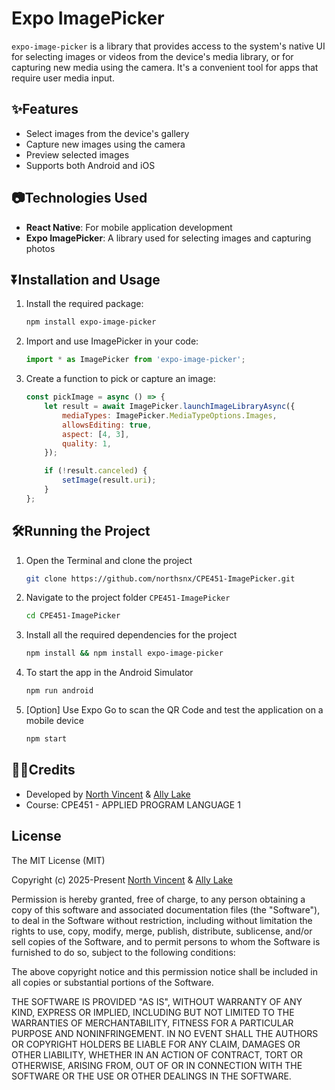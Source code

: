 # Expo ImagePicker
`expo-image-picker` is a library that provides access to the system's native UI for selecting images or videos from the device's media library, or for capturing new media using the camera. It's a convenient tool for apps that require user media input.



## ✨Features
- Select images from the device's gallery
- Capture new images using the camera
- Preview selected images
- Supports both Android and iOS

## 📷Technologies Used
- **React Native**: For mobile application development
- **Expo ImagePicker**: A library used for selecting images and capturing photos

## ⏬Installation and Usage
1. Install the required package:
   ```sh
   npm install expo-image-picker
   ```
2. Import and use ImagePicker in your code:
   ```javascript
   import * as ImagePicker from 'expo-image-picker';
   ```
3. Create a function to pick or capture an image:
   ```javascript
   const pickImage = async () => {
       let result = await ImagePicker.launchImageLibraryAsync({
           mediaTypes: ImagePicker.MediaTypeOptions.Images,
           allowsEditing: true,
           aspect: [4, 3],
           quality: 1,
       });

       if (!result.canceled) {
           setImage(result.uri);
       }
   };
   ```

## 🛠️Running the Project

1. Open the Terminal and clone the project 
    ```bash
    git clone https://github.com/northsnx/CPE451-ImagePicker.git
    ```
2. Navigate to the project folder `CPE451-ImagePicker`
    ```bash
    cd CPE451-ImagePicker
    ```
3. Install all the required dependencies for the project
    ```bash
    npm install && npm install expo-image-picker
    ```
4. To start the app in the Android Simulator
    ```sh
    npm run android
    ```
5. [Option] Use Expo Go to scan the QR Code and test the application on a mobile device
   ```sh
   npm start
   ```


## 👨‍💻Credits

- Developed by [North Vincent](https://github.com/northsnx) & [Ally Lake](https://github.com/Lrfith)
- Course: CPE451 - APPLIED PROGRAM LANGUAGE 1

## License

The MIT License (MIT)

Copyright (c) 2025-Present [North Vincent](https://github.com/northsnx) & [Ally Lake](https://github.com/Lrfith)

Permission is hereby granted, free of charge, to any person obtaining a copy of this software and associated documentation files (the "Software"), to deal in the Software without restriction, including without limitation the rights to use, copy, modify, merge, publish, distribute, sublicense, and/or sell copies of the Software, and to permit persons to whom the Software is furnished to do so, subject to the following conditions:

The above copyright notice and this permission notice shall be included in all copies or substantial portions of the Software.

THE SOFTWARE IS PROVIDED "AS IS", WITHOUT WARRANTY OF ANY KIND, EXPRESS OR IMPLIED, INCLUDING BUT NOT LIMITED TO THE WARRANTIES OF MERCHANTABILITY, FITNESS FOR A PARTICULAR PURPOSE AND NONINFRINGEMENT. IN NO EVENT SHALL THE AUTHORS OR COPYRIGHT HOLDERS BE LIABLE FOR ANY CLAIM, DAMAGES OR OTHER LIABILITY, WHETHER IN AN ACTION OF CONTRACT, TORT OR OTHERWISE, ARISING FROM, OUT OF OR IN CONNECTION WITH THE SOFTWARE OR THE USE OR OTHER DEALINGS IN THE SOFTWARE.

